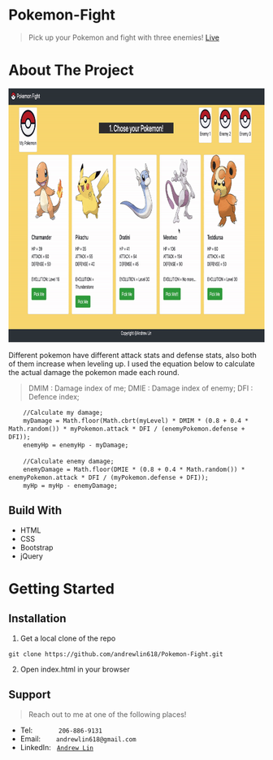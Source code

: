 # Pokemon-Fight
> Pick up your Pokemon and fight with three enemies!
> [Live](https://andrewlin618.github.io/Pokemon-Fight/)

# About The Project
<img src="assets/images/screenshot.gif" height=500px alt="Pokemon"></img>

Different pokemon have different attack stats and defense stats, also both of them increase when leveling up.
I used the equation below to calculate the actual damage the pokemon made each round.
> DMIM : Damage index of me;
> DMIE : Damage index of enemy;
> DFI  : Defence index;
```
    //Calculate my damage;
    myDamage = Math.floor(Math.cbrt(myLevel) * DMIM * (0.8 + 0.4 * Math.random()) * myPokemon.attack * DFI / (enemyPokemon.defense + DFI));
    enemyHp = enemyHp - myDamage;
    
    //Calculate enemy damage;
    enemyDamage = Math.floor(DMIE * (0.8 + 0.4 * Math.random()) * enemyPokemon.attack * DFI / (myPokemon.defense + DFI));
    myHp = myHp - enemyDamage;
```

## Build With
- HTML
- CSS
- Bootstrap
- jQuery

# Getting Started

## Installation
1. Get a local clone of the repo
```
git clone https://github.com/andrewlin618/Pokemon-Fight.git
```
2. Open index.html in your browser

## Support

> Reach out to me at one of the following places!

- Tel:      &nbsp; &nbsp; &nbsp; &nbsp; &nbsp; &nbsp; `206-886-9131`
- Email:    &ensp; &nbsp; &nbsp; `andrewlin618@gmail.com`
- LinkedIn: &nbsp; <a href="https://www.linkedin.com/in/andrew-lin-337592112/" target="_blank">`Andrew Lin`</a>

